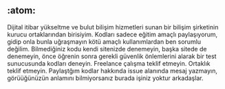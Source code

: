 ## :atom:
Dijital itibar yükseltme ve bulut bilişim hizmetleri sunan bir bilişim şirketinin kurucu ortaklarından birisiyim. Kodları sadece eğitim amaçlı paylaşıyorum, gidip onla bunla uğraşmayın kötü amaçlı kullanımlardan ben sorumlu değilim. Bilmediğiniz kodu kendi sitenizde denemeyin, başka sitede de denemeyin, önce öğrenin sonra gerekli güvenlik önlemlerini alarak bir test sunucusunda kodları deneyin. Freelance çalışma teklif etmeyin. Ortaklık teklif etmeyin. Paylaştğım kodlar hakkında issue alanında mesaj yazmayın, görüüğünüzün anlamını bilmiyorsanız burada işiniz yoktur arkadaşlar.
